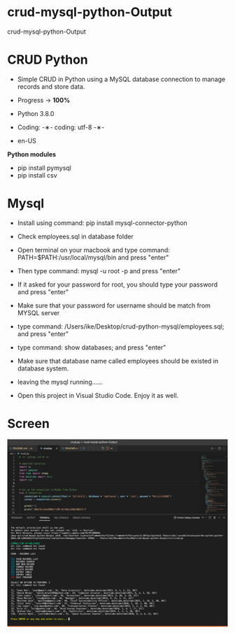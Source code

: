 # crud-mysql-python-Output
crud-mysql-python-Output


# CRUD Python

- Simple CRUD in Python using a MySQL database connection to manage records and store data.

- Progress -> <strong>100%</strong>

- Python 3.8.0 </br>
- Coding: -&lowast;- coding: utf-8 -&lowast;- </br>
- en-US </br>

<strong>Python modules</strong>

- pip install pymysql </br>
- pip install csv

# Mysql
- Install using command: pip install mysql-connector-python
- Check employees.sql in database folder
- Open terminal on your macbook and type command: PATH=$PATH:/usr/local/mysql/bin and press "enter"
- Then type command: mysql -u root -p and press "enter"
- If it asked for your password for root, you should type your password and press "enter"
- Make sure that your password for username should be match from MYSQL server
- type command: /Users/ike/Desktop/crud-python-mysql/employees.sql; and press "enter"
- type command: show databases; and press "enter"
- Make sure that database name called employees should be existed in database system.
- leaving the mysql running......

- Open this project in Visual Studio Code. Enjoy it as well. 
# Screen
![Screenshot](https://github.com/ijc3093/crud-mysql-python-Output/blob/master/images/Screen.png)
